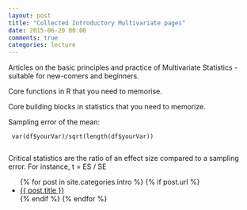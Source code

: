 ```yaml
---
layout: post
title: "Collected Introductory Multivariate pages"
date: 2015-06-20 00:00
comments: true
categories: lecture
---
```


<a name="top"></a>

Articles on the basic principles and practice of Multivariate Statistics - suitable for new-comers and beginners.

Core functions in R that you need to memorise.

Core building blocks in statistics that you need to memorize.

Sampling error of the mean:

```splus
 var(df$yourVar)/sqrt(length(df$yourVar))
    
```
Critical statistics are the ratio of an effect size compared to a sampling error. For instance, t = ES / SE

<ul>
  {% for post in site.categories.intro %}
	{% if post.url %}
  <li><a href="{{ post.url }}">{{ post.title }}</a></li>
	{% endif %}
  {% endfor %}
</ul>
